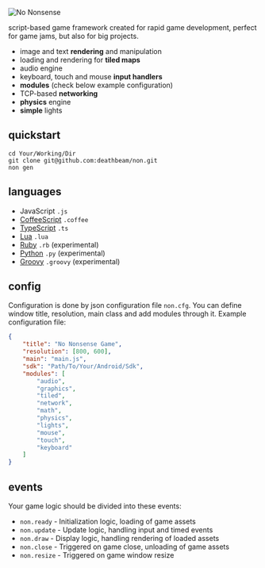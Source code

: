 ![No Nonsense](https://raw.githubusercontent.com/deathbeam/non/master/wrapper/gen/res/loading.png)

script-based game framework created for rapid game development, perfect for game jams, but also for big projects.

* image and text **rendering** and manipulation
* loading and rendering for **tiled maps**
* audio engine
* keyboard, touch and mouse **input handlers**
* **modules** (check below example configuration)
* TCP-based **networking**
* **physics** engine
* **simple** lights

## quickstart

```batch
cd Your/Working/Dir
git clone git@github.com:deathbeam/non.git
non gen
```

## languages

* JavaScript `.js` 
* [CoffeeScript](http://coffeescript.org/) `.coffee`
* [TypeScript](http://typescriptlang.org/) `.ts`
* [Lua](http://lua.org/) `.lua`
* [Ruby](https://ruby-lang.org) `.rb` (experimental)
* [Python](https://python.org/) `.py` (experimental)
* [Groovy](http://groovy-lang.org/) `.groovy` (experimental)

## config

Configuration is done by json configuration file `non.cfg`. You can define window title, resolution, main class and add modules through it. Example configuration file:
```json
{
    "title": "No Nonsense Game",
    "resolution": [800, 600],
    "main": "main.js",
    "sdk": "Path/To/Your/Android/Sdk",
    "modules": [ 
        "audio",
        "graphics",
        "tiled",
        "network",
        "math",
        "physics",
        "lights",
        "mouse",
        "touch",
        "keyboard"
    ]
}
```

## events

Your game logic should be divided into these events:
* `non.ready` - Initialization logic, loading of game assets
* `non.update` - Update logic, handling input and timed events
* `non.draw` - Display logic, handling rendering of loaded assets
* `non.close` - Triggered on game close, unloading of game assets
* `non.resize` - Triggered on game window resize
